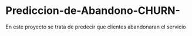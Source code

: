 # Prediccion-de-Abandono-CHURN-
En este proyecto se trata de predecir que clientes abandonaran el servicio

